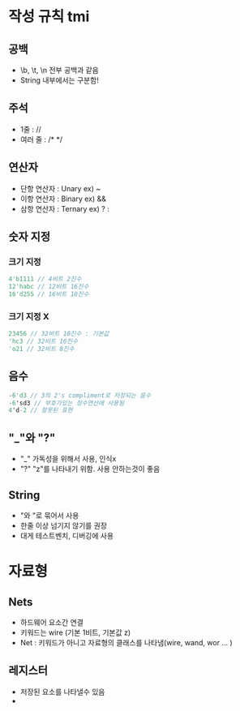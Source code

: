 # 작성 규칙 tmi
## 공백
- \b, \t, \n 전부 공백과 같음
- String 내부에서는 구분함!

## 주석
- 1줄 : //
- 여러 줄 : /* */

## 연산자
- 단항 연산자 : Unary ex) ~
- 이항 연산자 : Binary ex) &&
- 삼항 연산자 : Ternary ex) ? :

## 숫자 지정
### 크기 지정
```verilog
4'b1111 // 4비트 2진수
12'habc // 12비트 16진수
16'd255 // 16비트 10진수
```
### 크기 지정 X
```verilog
23456 // 32비트 10진수 : 기본값
'hc3 // 32비트 16진수
'o21 // 32비트 8진수
```
##  음수
```verilog
-6'd3 // 3의 2's compliment로 저장되는 음수
-6'sd3 // 부호가있는 정수연산에 사용됨
4'd-2 // 잘못된 표현
```
## "_"와 "?"
- "_" 가독성을 위해서 사용, 인식x
- "?" "z"를 나타내기 위함. 사용 안하는것이 좋음

## String
- "와 "로 묶어서 사용
- 한줄 이상 넘기지 않기를 권장
- 대게 테스트벤치, 디버깅에 사용

 # 자료형
 ## Nets
 - 하드웨어 요소간 연결
 - 키워드는 wire (기본 1비트, 기본값 z)
 - Net : 키워드가 아니고 자료형의 클래스를 나타냄(wire, wand, wor ... )
 ## 레지스터
 - 저장된 요소를 나타낼수 있음
 - 
